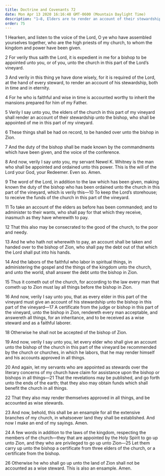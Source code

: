 ```yaml
---
title: Doctrine and Covenants 72
date: Mon Apr 13 2020 16:16:48 GMT-0600 (Mountain Daylight Time)
description: "1–8, Elders are to render an account of their stewardship unto the bishop; 9–15, The bishop keeps the storehouse and cares for the poor and needy; 16–26, Bishops are to certify the worthiness of elders."
order: 75
---
```


1 Hearken, and listen to the voice of the Lord, O ye who have assembled yourselves together, who are the high priests of my church, to whom the kingdom and power have been given.

2 For verily thus saith the Lord, it is expedient in me for a bishop to be appointed unto you, or of you, unto the church in this part of the Lord’s vineyard.

3 And verily in this thing ye have done wisely, for it is required of the Lord, at the hand of every steward, to render an account of his stewardship, both in time and in eternity.

4 For he who is faithful and wise in time is accounted worthy to inherit the mansions prepared for him of my Father.

5 Verily I say unto you, the elders of the church in this part of my vineyard shall render an account of their stewardship unto the bishop, who shall be appointed of me in this part of my vineyard.

6 These things shall be had on record, to be handed over unto the bishop in Zion.

7 And the duty of the bishop shall be made known by the commandments which have been given, and the voice of the conference.

8 And now, verily I say unto you, my servant Newel K. Whitney is the man who shall be appointed and ordained unto this power. This is the will of the Lord your God, your Redeemer. Even so. Amen.

9 The word of the Lord, in addition to the law which has been given, making known the duty of the bishop who has been ordained unto the church in this part of the vineyard, which is verily this—10 To keep the Lord’s storehouse; to receive the funds of the church in this part of the vineyard.

11 To take an account of the elders as before has been commanded; and to administer to their wants, who shall pay for that which they receive, inasmuch as they have wherewith to pay.

12 That this also may be consecrated to the good of the church, to the poor and needy.

13 And he who hath not wherewith to pay, an account shall be taken and handed over to the bishop of Zion, who shall pay the debt out of that which the Lord shall put into his hands.

14 And the labors of the faithful who labor in spiritual things, in administering the gospel and the things of the kingdom unto the church, and unto the world, shall answer the debt unto the bishop in Zion.

15 Thus it cometh out of the church, for according to the law every man that cometh up to Zion must lay all things before the bishop in Zion.

16 And now, verily I say unto you, that as every elder in this part of the vineyard must give an account of his stewardship unto the bishop in this part of the vineyard—17 A certificate from the judge or bishop in this part of the vineyard, unto the bishop in Zion, rendereth every man acceptable, and answereth all things, for an inheritance, and to be received as a wise steward and as a faithful laborer.

18 Otherwise he shall not be accepted of the bishop of Zion.

19 And now, verily I say unto you, let every elder who shall give an account unto the bishop of the church in this part of the vineyard be recommended by the church or churches, in which he labors, that he may render himself and his accounts approved in all things.

20 And again, let my servants who are appointed as stewards over the literary concerns of my church have claim for assistance upon the bishop or bishops in all things—21 That the revelations may be published, and go forth unto the ends of the earth; that they also may obtain funds which shall benefit the church in all things.

22 That they also may render themselves approved in all things, and be accounted as wise stewards.

23 And now, behold, this shall be an ensample for all the extensive branches of my church, in whatsoever land they shall be established. And now I make an end of my sayings. Amen.

24 A few words in addition to the laws of the kingdom, respecting the members of the church—they that are appointed by the Holy Spirit to go up unto Zion, and they who are privileged to go up unto Zion—25 Let them carry up unto the bishop a certificate from three elders of the church, or a certificate from the bishop.

26 Otherwise he who shall go up unto the land of Zion shall not be accounted as a wise steward. This is also an ensample. Amen.
